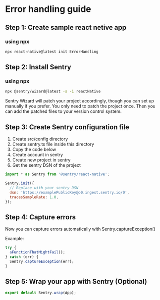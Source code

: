 # Error handling guide

## Step 1: Create sample react netive app

### using npx

```bash
npx react-native@latest init ErrorHandling
```

## Step 2: Install Sentry

### using npx

```bash
npx @sentry/wizard@latest -s -i reactNative
```

Sentry Wizard will patch your project accordingly, though you can set up manually if you prefer. You only need to patch the project once. Then you can add the patched files to your version control system.

## Step 3: Create Sentry configuration file

1. Create src/config directory
2. Create sentry.ts file inside this directory
3. Copy the code below
4. Create account in sentry
5. Create new project in sentry
6. Get the sentry DSN of the project

```javascript
import * as Sentry from '@sentry/react-native';

Sentry.init({
  // Replace with your sentry DSN
  dsn: 'https://examplePublicKey@o0.ingest.sentry.io/0',
  tracesSampleRate: 1.0,
});
```

## Step 4: Capture errors

Now you can capture errors automatically with Sentry.captureException()

Example:

```javascript
try {
  aFunctionThatMightFail();
} catch (err) {
  Sentry.captureException(err);
}
```

## Step 5: Wrap your app with Sentry (Optional)

```javascript
export default Sentry.wrap(App);
```
